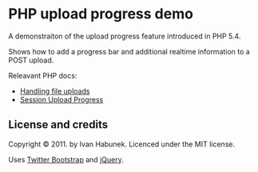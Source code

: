 PHP upload progress demo
========================

A demonstraiton of the upload progress feature introduced in PHP 5.4.

Shows how to add a progress bar and additional realtime information to a POST upload.

Releavant PHP docs:

* [Handling file uploads](http://php.net/manual/en/features.file-upload.php)
* [Session Upload Progress](http://php.net/manual/en/session.upload-progress.php)

License and credits
-------------------

Copyright © 2011. by Ivan Habunek. Licenced under the MIT license.

Uses [Twitter Bootstrap](http://twitter.github.com/bootstrap/) and [jQuery](http://jquery.com/).